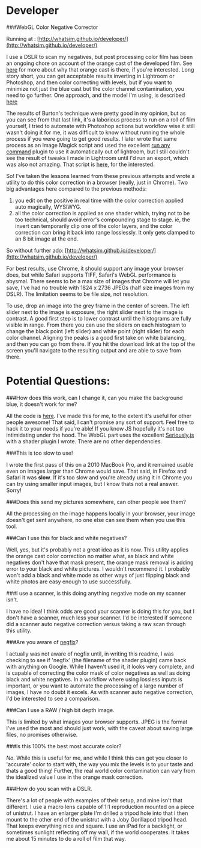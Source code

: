 Developer
=========

###WebGL Color Negative Corrector

Running at : [http://whatsim.github.io/developer/](http://whatsim.github.io/developer/)

I use a DSLR to scan my negatives, but post processing color film has been an ongoing chore on account of the orange cast of the developed film. See [here](http://photo.net/learn/orange-negative-mask) for more about why that orange cast is there, if you're interested. Long story short, you can get acceptable results inverting in Lightroom or Photoshop, and then color correcting with levels, but if you want to minimize not just the blue cast but the color channel contamination, you need to go further. One approach, and the model I'm using, is described [here](http://www.dpreview.com/forums/post/499854)

The results of Burton's technique were pretty good in my opinion, but as you can see from that last link, it's a laborious process to run on a roll of film yourself, I tried to automate with Photoshop actions but workflow wise it still wasn't doing it for me, it was difficult to know without running the whole process if you were going to get good results. I later wrote that same process as an Image Magick script and used the excellent [run any command](http://regex.info/blog/lightroom-goodies/run-any-command) plugin to use it automatically out of lightroom, but I still couldn't see the result of tweaks I made in Lightroom until I'd run an export, which was also not amazing. That script is [here](https://gist.github.com/whatsim/9b503edeb0fa34fc5c42), for the interested.

So! I've taken the lessons learned from these previous attempts and wrote a utility to do this color correction in a browser (really, just in Chrome). Two big advantages here compared to the previous methods:

1. you edit on the positive in real time with the color correction applied auto magically, WYSIWYG.
2. all the color correction is applied as one shader which, trying not to be too technical, should avoid error's compounding stage to stage. ie, the invert can temporarily clip one of the color layers, and the color correction can bring it back into range losslessly. It only gets clamped to an 8 bit image at the end.

So without further ado: [http://whatsim.github.io/developer/](http://whatsim.github.io/developer/)

For best results, use Chrome, it should support any image your browser does, but while Safari supports TIFF, Safari's WebGL performance is abysmal. There seems to be a max size of images that Chrome will let you save, I've had no trouble with 1824 x 2736 JPEGs (half size images from my DSLR). The limitation seems to be file size, not resolution.

To use, drop an image into the grey frame in the center of screen. The left slider next to the image is exposure, the right slider next to the image is contrast. A good first step is to lower contrast until the histograms are fully visible in range. From there you can use the sliders on each histogram to change the black point (left slider) and white point (right slider) for each color channel. Aligning the peaks is a good first take on white balancing, and then you can go from there. If you hit the download link at the top of the screen you'll navigate to the resulting output and are able to save from there.

Potential Questions:
===================

###How does this work, can I change it, can you make the background blue, it doesn't work for me?

All the code is [here](https://github.com/whatsim/developer/). I've made this for me, to the extent it's useful for other people awesome! That said, I can't promise any sort of support. Feel free to hack it to your needs if you're able! If you know JS hopefully it's not too intimidating under the hood. The WebGL part uses the excellent [Seriously.js](https://github.com/brianchirls/Seriously.js/) with a shader plugin I wrote. There are no other dependencies.

###This is too slow to use!

I wrote the first pass of this on a 2010 MacBook Pro, and it remained usable even on images larger than Chrome would save. That said, in Firefox and Safari it was **slow**. If it's too slow and you're already using it in Chrome you can try using smaller input images, but I know thats not a real answer. Sorry!

###Does this send my pictures somewhere, can other people see them?

All the processing on the image happens locally in your browser, your image doesn't get sent anywhere, no one else can see them when you use this tool.

###Can I use this for black and white negatives?

Well, yes, but it's probably not a great idea as it is now. This utility applies the orange cast color correction no matter what, as black and white negatives don't have that mask present, the orange mask removal is adding error to your black and white pictures. I wouldn't recommend it. I probably won't add a black and white mode as other ways of just flipping black and white photos are easy enough to use successfully.

###I use a scanner, is this doing anything negative mode on my scanner isn't.

I have no idea! I think odds are good your scanner is doing this for you, but I don't have a scanner, much less your scanner. I'd be interested if someone did a scanner auto negative correction versus taking a raw scan through this utility.

###Are you aware of [negfix](https://sites.google.com/site/negfix/)?

I actually was not aware of negfix until, in writing this readme, I was checking to see if 'negfix' (the filename of the shader plugin) came back with anything on Google. While I haven't used it, it looks very complete, and is capable of correcting the color mask of color negatives as well as doing black and white negatives. In a workflow where using lossless inputs is important, or you want to automate the processing of a large number of images, I have no doubt it excels. As with scanner auto negative correction, I'd be interested to see a comparison.

###Can I use a RAW / high bit depth image.

This is limited by what images your browser supports. JPEG is the format I've used the most and should just work, with the caveat about saving large files, no promises otherwise.

###Is this 100% the best most accurate color?

_No._ While this is useful for me, and while I think this can get you closer to 'accurate' color to start with, the way you mix the levels is to your taste and thats a good thing! Further, the real world color contamination can vary from the idealized value I use in the orange mask correction.

###How do you scan with a DSLR.

There's a lot of people with examples of their setup, and mine isn't that different. I use a macro lens capable of 1:1 reproduction mounted on a piece of unistrut. I have an enlarger plate I'm drilled a tripod hole into that I then mount to the other end of the unistrut with a Joby Gorillapod tripod head. That keeps everything nice and square. I use an iPad for a backlight, or sometimes sunlight reflecting off my wall, if the world cooperates. It takes me about 15 minutes to do a roll of film that way.
